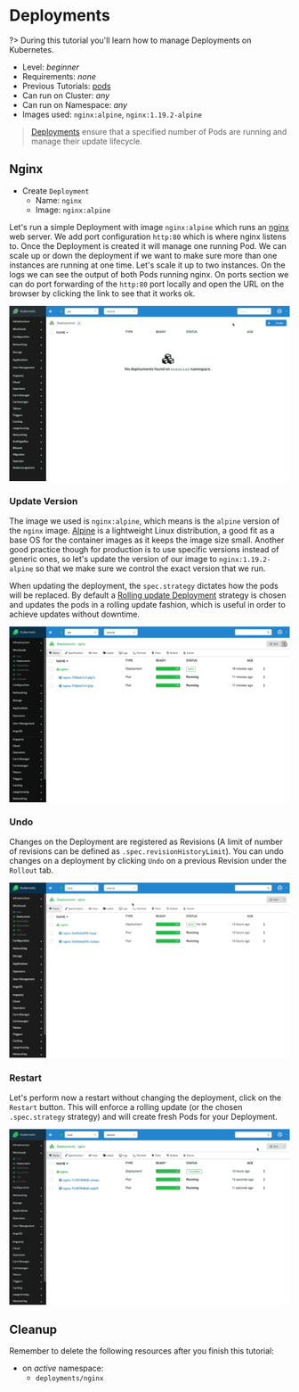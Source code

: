 # Deployments

?> During this tutorial you'll learn how to manage Deployments on Kubernetes.

* Level: *beginner*
* Requirements: *none*
* Previous Tutorials: [pods](/tutorials/workloads/pods/)
* Can run on Cluster: *any*
* Can run on Namespace: *any*
* Images used: `nginx:alpine`, `nginx:1.19.2-alpine`

> [Deployments](https://kubernetes.io/docs/concepts/workloads/controllers/deployment/) ensure that a specified number of Pods are running and manage their update lifecycle.

## Nginx

* Create `Deployment`
  * Name: `nginx`
  * Image: `nginx:alpine`

Let's run a simple Deployment with image `nginx:alpine` which runs an [nginx](https://www.nginx.com/) web server. We add port configuration `http:80` which is where nginx listens to. Once the Deployment is created it will manage one running Pod. We can scale up or down the deployment if we want to make sure more than one instances are running at one time. Let's scale it up to two instances. On the logs we can see the output of both Pods running nginx. On ports section we can do port forwarding of the `http:80` port locally and open the URL on the browser by clicking the link to see that it works ok.

![Nginx Deployment](images/deployments-nginx.gif)

### Update Version

The image we used is `nginx:alpine`, which means is the `alpine` version of the `nginx` image. [Alpine] is a lightweight Linux distribution, a good fit as a base OS for the container images as it keeps the image size small. Another good practice though for production is to use specific versions instead of generic ones, so let's update the version of our image to `nginx:1.19.2-alpine` so that we make sure we control the exact version that we run.

When updating the deployment, the `spec.strategy` dictates how the pods will be replaced. By default a [Rolling update Deployment] strategy is chosen and updates the pods in a rolling update fashion, which is useful in order to achieve updates without downtime.

[Rolling Update Deployment]: https://kubernetes.io/docs/concepts/workloads/controllers/deployment/#rolling-update-deployment
[Alpine]: https://alpinelinux.org/about/

![Nginx Deployment Update version](images/deployments-nginx-update-version.gif)

### Undo

Changes on the Deployment are registered as Revisions (A limit of number of revisions can be defined as `.spec.revisionHistoryLimit`). You can undo changes on a deployment by clicking `Undo` on a previous Revision under the `Rollout` tab.

![Nginx Deployment Undo](images/deployments-nginx-undo.gif)

### Restart

Let's perform now a restart without changing the deployment, click on the `Restart` button. This will enforce a rolling update (or the chosen `.spec.strategy` strategy) and will create fresh Pods for your Deployment.

![Nginx Deployment Restart](images/deployments-nginx-restart.gif)

## Cleanup

Remember to delete the following resources after you finish this tutorial:

* on _active_ namespace:
  * `deployments/nginx`